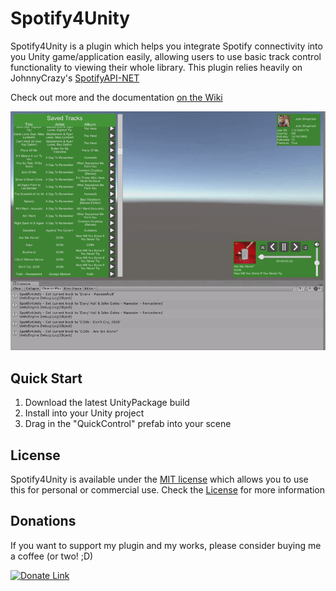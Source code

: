 # Spotify4Unity



Spotify4Unity is a plugin which helps you integrate Spotify connectivity into you Unity game/application easily, allowing users to use basic track control functionality to viewing their whole library. This plugin relies heavily on JohnnyCrazy's [SpotifyAPI-NET](https://github.com/JohnnyCrazy/SpotifyAPI-NET)

Check out more and the documentation [on the Wiki](https://github.com/JoshLmao/Spotify4Unity/wiki)

![Spotify4Unity Demo Video](repository_assets/demo.gif)

## Quick Start

1. Download the latest UnityPackage build <!--ToDo-->
2. Install into your Unity project
3. Drag in the "QuickControl" prefab into your scene

## License

Spotify4Unity is available under the [MIT license](https://choosealicense.com/licenses/mit/) which allows you to use this for personal or commercial use. Check the [License](LICENSE) for more information

## Donations

If you want to support my plugin and my works, please consider buying me a coffee (or two! ;D)

[![Donate Link](https://www.paypalobjects.com/en_US/i/btn/btn_donateCC_LG.gif)](https://paypal.me/ijoshlmao)
